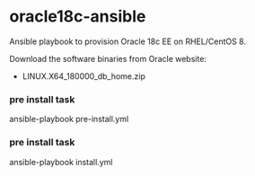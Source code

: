 # oracle18c-ansible
Ansible playbook to provision Oracle 18c EE on RHEL/CentOS 8.

Download the software binaries from Oracle website:
* LINUX.X64_180000_db_home.zip

### pre install task
ansible-playbook pre-install.yml

### pre install task
ansible-playbook install.yml

